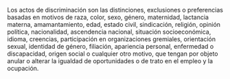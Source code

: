 Los actos de discriminación son las distinciones, exclusiones o preferencias basadas en motivos de raza, color, sexo, género, maternidad, lactancia materna, amamantamiento, edad, estado civil, sindicación, religión, opinión política, nacionalidad, ascendencia nacional, situación socioeconómica, idioma, creencias, participación en organizaciones gremiales, orientación sexual, identidad de género, filiación, apariencia personal, enfermedad o discapacidad, origen social o cualquier otro motivo, que tengan por objeto anular o alterar la igualdad de oportunidades o de trato en el empleo y la ocupación.